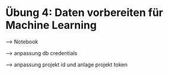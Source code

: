 # Übung 4: Daten vorbereiten für Machine Learning

--&gt; Notebook

--&gt; anpassung db credentials

--&gt; anpassung projekt id und anlage projekt token

